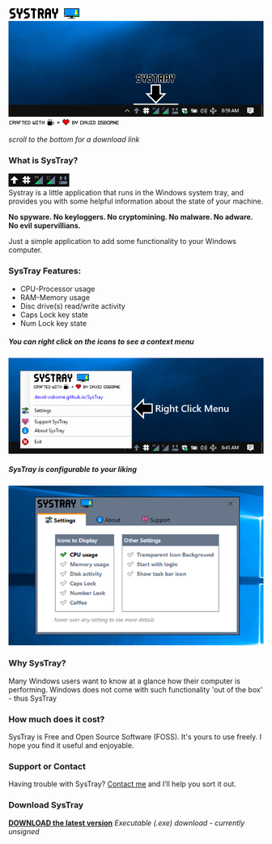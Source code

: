 ![SysTray logo](assets/systray.png)<br>
![Systray In Taskbar](assets/SysTray_Desktop_01.png)<br>
![Crafted by](assets/craftedby.png)<br>

*scroll to the bottom for a download link*

### What is SysTray?
![SysTray Animated](assets/SysTray.gif)<br>
Systray is a little application that runs in the Windows system tray, and provides you with some helpful information about the state of your machine.

**No spyware.  No keyloggers.  No cryptomining.  No malware.  No adware.  No evil supervillians.**

Just a simple application to add some functionality to your Windows computer.

### SysTray Features:
- CPU-Processor usage
- RAM-Memory usage
- Disc drive(s) read/write activity
- Caps Lock key state
- Num Lock key state
##### You can right click on the icons to see a context menu<br>
![Right Click Menu](assets/SysTray_desktop2.png)
##### SysTray is configurable to your liking<br>
![Settings Window](assets/SysTray_desktop_03.png)

### Why SysTray?
Many Windows users want to know at a glance how their computer is performing.  Windows does not come with such functionality 'out of the box' - thus SysTray

### How much does it cost?
SysTray is Free and Open Source Software (FOSS).  It's yours to use freely.  I hope you find it useful and enjoyable.

### Support or Contact
Having trouble with SysTray?  [Contact me](mailto://david.osborne@outlook.com) and I’ll help you sort it out.

### Download SysTray
**[DOWNLOAD the latest version](https://github.com/david-osborne/SysTray/releases/tag/v0.1-beta)**  *Executable (.exe) download - currently unsigned*
